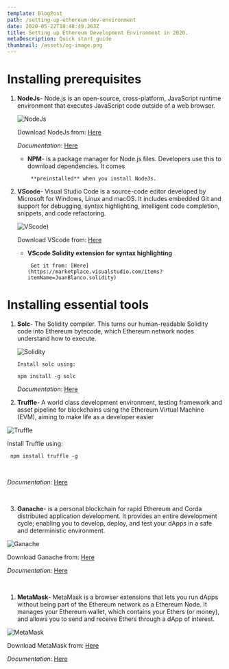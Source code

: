 ```yaml
---
template: BlogPost
path: /setting-up-ethereum-dev-environment
date: 2020-05-22T18:48:49.263Z
title: Setting up Ethereum Development Environment in 2020.
metaDescription: Quick start guide
thumbnail: /assets/og-image.png
---
```

<!--StartFragment-->

# Installing prerequisites

1. **NodeJs**- Node.js is an open-source, cross-platform, JavaScript runtime environment that executes JavaScript code outside of a web browser. 

      ![NodeJs](/assets/nodejs.png)

      Download NodeJs from: [Here](https://nodejs.org/en/download/)

      *Documentation*: [Here](https://nodejs.org/en/docs/)

   * **NPM**- is a package manager for Node.js files. Developers use this to download dependencies. It comes 

     ```
      **preinstalled** when you install NodeJs.
     ```
2. **VScode**- Visual Studio Code is a source-code editor developed by Microsoft for Windows, Linux and macOS. It includes embedded Git and support for debugging, syntax highlighting, intelligent code completion, snippets, and code refactoring.

      ![VScode](/assets/vscode.png))

      Download VScode from: [Here](https://code.visualstudio.com/download)

   * **VScode Solidity extension for syntax highlighting**

     ```
      Get it from: [Here](https://marketplace.visualstudio.com/items?itemName=JuanBlanco.solidity)
     ```

# Installing essential tools

1. **Solc**- The Solidity compiler. This turns our human-readable Solidity code into Ethereum bytecode, which Ethereum network nodes understand how to execute.

      ![Solidity](/assets/solidity.png)

   ```
   Install solc using: 
   ```

   ```shell
   npm install -g solc
   ```

      *Documentation*: [Here](https://solidity.readthedocs.io/en/latest/installing-solidity.html)
2. **Truffle**- A world class development environment, testing framework and asset pipeline for blockchains using the Ethereum Virtual Machine (EVM), aiming to make life as a developer easier 

![Truffle](/assets/truffle.png)

   Install Truffle using: 

```shell
 npm install truffle -g
```

<p>&nbsp;</p>

   *Documentation*: [Here](https://www.trufflesuite.com/docs/truffle/overview)

<p>&nbsp;</p>

3. **Ganache**- is a personal blockchain for rapid Ethereum and Corda distributed application development. It provides an entire development cycle; enabling you to develop, deploy, and test your dApps in a safe and deterministic environment. 

![Ganache](/assets/ganache.png)

   Download Ganache from: [Here](https://github.com/trufflesuite/ganache/releases)

   *Documentation*: [Here](https://www.trufflesuite.com/docs/ganache/overview)

<p>&nbsp;</p>

1. **MetaMask**-  MetaMask  is a browser extensions that lets you run dApps without being part of the Ethereum network as a Ethereum Node. It manages your Ethereum wallet, which contains your Ethers (or money), and allows you to send and receive Ethers through a dApp of interest. 

![MetaMask](/assets/metamask.png)

   Download MetaMask from: [Here](https://metamask.io/download.html)

   *Documentation*: [Here](https://docs.metamask.io/guide/)
